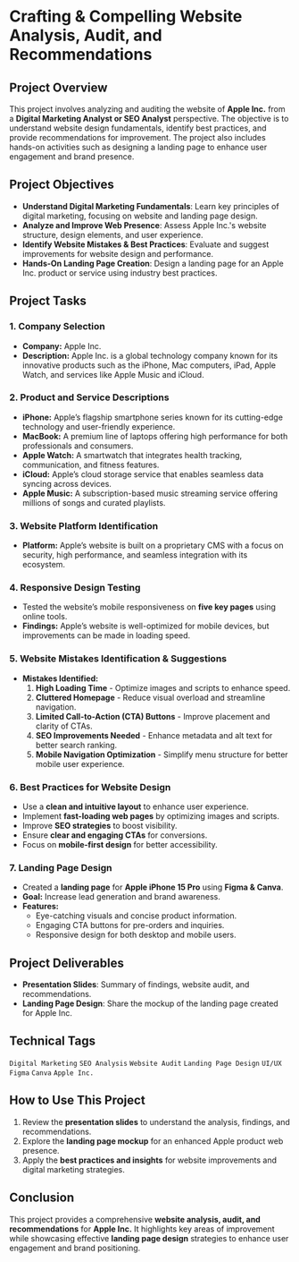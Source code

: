 # **Crafting & Compelling Website Analysis, Audit, and Recommendations**

## **Project Overview**
This project involves analyzing and auditing the website of **Apple Inc.** from a **Digital Marketing Analyst or SEO Analyst** perspective. The objective is to understand website design fundamentals, identify best practices, and provide recommendations for improvement. The project also includes hands-on activities such as designing a landing page to enhance user engagement and brand presence.

## **Project Objectives**
- **Understand Digital Marketing Fundamentals**: Learn key principles of digital marketing, focusing on website and landing page design.
- **Analyze and Improve Web Presence**: Assess Apple Inc.'s website structure, design elements, and user experience.
- **Identify Website Mistakes & Best Practices**: Evaluate and suggest improvements for website design and performance.
- **Hands-On Landing Page Creation**: Design a landing page for an Apple Inc. product or service using industry best practices.

## **Project Tasks**

### **1. Company Selection**
- **Company:** Apple Inc.
- **Description:** Apple Inc. is a global technology company known for its innovative products such as the iPhone, Mac computers, iPad, Apple Watch, and services like Apple Music and iCloud.

### **2. Product and Service Descriptions**
- **iPhone:** Apple’s flagship smartphone series known for its cutting-edge technology and user-friendly experience.
- **MacBook:** A premium line of laptops offering high performance for both professionals and consumers.
- **Apple Watch:** A smartwatch that integrates health tracking, communication, and fitness features.
- **iCloud:** Apple’s cloud storage service that enables seamless data syncing across devices.
- **Apple Music:** A subscription-based music streaming service offering millions of songs and curated playlists.

### **3. Website Platform Identification**
- **Platform:** Apple’s website is built on a proprietary CMS with a focus on security, high performance, and seamless integration with its ecosystem.

### **4. Responsive Design Testing**
- Tested the website’s mobile responsiveness on **five key pages** using online tools.
- **Findings:** Apple’s website is well-optimized for mobile devices, but improvements can be made in loading speed.

### **5. Website Mistakes Identification & Suggestions**
- **Mistakes Identified:**
  1. **High Loading Time** - Optimize images and scripts to enhance speed.
  2. **Cluttered Homepage** - Reduce visual overload and streamline navigation.
  3. **Limited Call-to-Action (CTA) Buttons** - Improve placement and clarity of CTAs.
  4. **SEO Improvements Needed** - Enhance metadata and alt text for better search ranking.
  5. **Mobile Navigation Optimization** - Simplify menu structure for better mobile user experience.

### **6. Best Practices for Website Design**
- Use a **clean and intuitive layout** to enhance user experience.
- Implement **fast-loading web pages** by optimizing images and scripts.
- Improve **SEO strategies** to boost visibility.
- Ensure **clear and engaging CTAs** for conversions.
- Focus on **mobile-first design** for better accessibility.

### **7. Landing Page Design**
- Created a **landing page** for **Apple iPhone 15 Pro** using **Figma & Canva**.
- **Goal:** Increase lead generation and brand awareness.
- **Features:**
  - Eye-catching visuals and concise product information.
  - Engaging CTA buttons for pre-orders and inquiries.
  - Responsive design for both desktop and mobile users.

## **Project Deliverables**
- **Presentation Slides**: Summary of findings, website audit, and recommendations.
- **Landing Page Design**: Share the mockup of the landing page created for Apple Inc.

## **Technical Tags**
`Digital Marketing` `SEO Analysis` `Website Audit` `Landing Page Design` `UI/UX` `Figma` `Canva` `Apple Inc.`

## **How to Use This Project**
1. Review the **presentation slides** to understand the analysis, findings, and recommendations.
2. Explore the **landing page mockup** for an enhanced Apple product web presence.
3. Apply the **best practices and insights** for website improvements and digital marketing strategies.

## **Conclusion**
This project provides a comprehensive **website analysis, audit, and recommendations** for **Apple Inc.** It highlights key areas of improvement while showcasing effective **landing page design** strategies to enhance user engagement and brand positioning.
